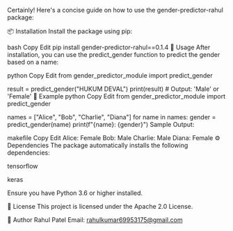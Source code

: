 Certainly! Here's a concise guide on how to use the gender-predictor-rahul package:

📦 Installation
Install the package using pip:

bash
Copy
Edit
pip install gender-predictor-rahul==0.1.4
🚀 Usage
After installation, you can use the predict_gender function to predict the gender based on a name:

python
Copy
Edit
from gender_predictor_module import predict_gender

result = predict_gender("HUKUM DEVAL")
print(result)  # Output: 'Male' or 'Female'
📝 Example
python
Copy
Edit
from gender_predictor_module import predict_gender

names = ["Alice", "Bob", "Charlie", "Diana"]
for name in names:
    gender = predict_gender(name)
    print(f"{name}: {gender}")
Sample Output:

makefile
Copy
Edit
Alice: Female
Bob: Male
Charlie: Male
Diana: Female
⚙️ Dependencies
The package automatically installs the following dependencies:

tensorflow

keras

Ensure you have Python 3.6 or higher installed.

📄 License
This project is licensed under the Apache 2.0 License.

👤 Author
Rahul Patel
Email: rahulkumar69953175@gmail.com
